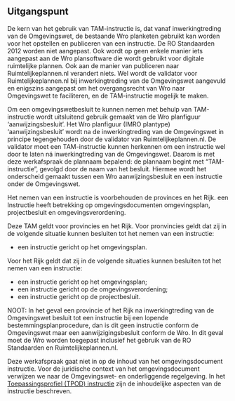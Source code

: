 ## Uitgangspunt

De kern van het gebruik van TAM-instructie is, dat vanaf inwerkingtreding van de Omgevingswet, de bestaande Wro planketen gebruikt kan worden voor het opstellen en publiceren van een instructie. De RO Standaarden 2012 worden niet aangepast. Ook wordt op geen enkele manier iets aangepast aan de Wro plansoftware die wordt gebruikt voor digitale ruimtelijke plannen. Ook aan de manier van publiceren naar Ruimtelijkeplannen.nl verandert niets. Wel wordt de validator voor Ruimtelijkeplannen.nl bij inwerkingtreding van de Omgevingswet aangevuld en enigszins aangepast om het overgangsrecht van Wro naar Omgevingswet te faciliteren, en de TAM-instructie mogelijk te maken.

Om een omgevingswetbesluit te kunnen nemen met behulp van TAM-instructie wordt uitsluitend gebruik gemaakt van de Wro planfiguur ‘aanwijzingsbesluit’. 
Het Wro planfiguur (IMRO plantype) ‘aanwijzingsbesluit’ wordt na de inwerkingtreding van de Omgevingswet in principe tegengehouden door de validator van Ruimtelijkeplannen.nl. De validator moet een TAM-instructie kunnen herkennen om een instructie wel door te laten ná inwerkingtreding van de Omgevingswet. Daarom is met deze werkafspraak de plannaam bepalend: de plannaam begint met “TAM-instructie”, gevolgd door de naam van het besluit. Hiermee wordt het onderscheid gemaakt tussen een Wro aanwijzingsbesluit en een instructie onder de Omgevingswet.

Het nemen van een instructie is voorbehouden de provinces en het Rijk. een Instructie heeft betrekking op omgevingsdocumenten omgevingsplan, projectbesluit en omgevingsverordening. 

Deze TAM geldt voor provincies en het Rijk. Voor pronvincies geldt dat zij in de volgende situatie kunnen besluiten tot het nemen van een instructie:
- een instructie gericht op het omgevingsplan. 

Voor het Rijk geldt dat zij in de volgende situaties kunnen besluiten tot het nemen van een instructie:
- een instructie gericht op het omgevingsplan; 
- een instructie gericht op de omgevingsverordening;
- een instructie gericht op de projectbesluit.

NOOT: In het geval een provincie of het Rijk na inwerkingtreding van de Omgevingswet besluit tot een instructie bij een lopende bestemmingsplanprocedure, dan is dit geen instructie conform de Omgevingswet maar een aanwijzigingsbesluit conform de Wro. In dit geval moet de Wro worden toegepast inclusief het gebruik van de RO Standaarden en Ruimtelijkeplannen.nl. 

Deze werkafspraak gaat niet in op de inhoud van het omgevingsdocument instructie. Voor de juridische context van het omgevingsdocument verwijzen we naar de Omgevingswet- en onderliggende regelgeving. In het <a href='https://geonovum.github.io/TPOD/TPOD%20Instructie/TPOD_instructie_v2.0.1.pdf' target='_blank'>Toepassingsprofiel (TPOD) instructie</a> zijn de inhoudelijke aspecten van de instructie beschreven. 



